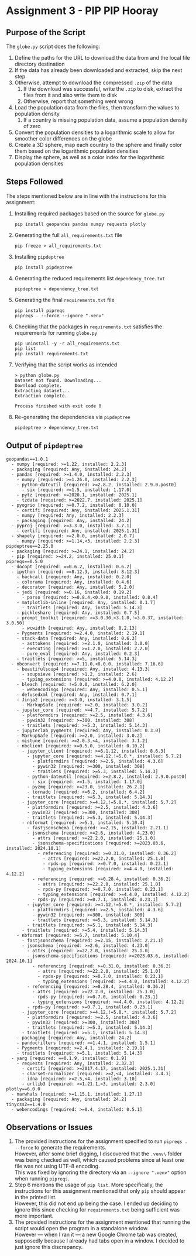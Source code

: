 # Assignment 3 - PIP PIP Hooray
## Purpose of the Script
The `globe.py` script does the following:
1. Define the paths for the URL to download the data from and the local file directory destination
2. If the data has already been downloaded and extracted, skip the next step
3. Otherwise, attempt to download the compressed `.zip` of the data
   1. If the download was successful, write the `.zip` to disk, extract the files from it and also write them to disk
   2. Otherwise, report that something went wrong
4. Load the population data from the files, then transform the values to population density
   1. If a country is missing population data, assume a population density of zero
5. Convert the population densities to a logarithmic scale to allow for smoother color differences on the globe
6. Create a 3D sphere, map each country to the sphere and finally color them based on the logarithmic population densities
7. Display the sphere, as well as a color index for the logarithmic population densities

## Steps Followed
The steps mentioned below are in line with the instructions for this assignment:
1. Installing required packages based on the source for `globe.py`
    ```commandline
    pip install geopandas pandas numpy requests plotly
    ```
2. Generating the full `all_requirements.txt` file
    ```commandline
    pip freeze > all_requirements.txt
    ```
3. Installing `pipdeptree`
    ```commandline
    pip install pipdeptree
    ```
4. Generating the reduced requirements list `dependency_tree.txt`
    ```commandline
    pipdeptree > dependency_tree.txt
    ```
5. Generating the final `requirements.txt` file
   ```commandline
   pip install pipreqs
   pipreqs . --force --ignore ".venv"
   ```
6. Checking that the packages in `requirements.txt` satisfies the requirements for running `globe.py`
   ```commandline
   pip uninstall -y -r all_requirements.txt
   pip list
   pip install requirements.txt
   ```
7. Verifying that the script works as intended
   ```commandline
   > python globe.py
   Dataset not found. Downloading...
   Download complete.
   Extracting dataset...
   Extraction complete.
   
   Process finished with exit code 0
   ```
8. Re-generating the dependencies via `pipdeptree`
   ```commandline
   pipdeptree > dependency_tree.txt
   ```

## Output of `pipdeptree`
```
geopandas==1.0.1
  - numpy [required: >=1.22, installed: 2.2.3]
  - packaging [required: Any, installed: 24.2]
  - pandas [required: >=1.4.0, installed: 2.2.3]
    - numpy [required: >=1.26.0, installed: 2.2.3]
    - python-dateutil [required: >=2.8.2, installed: 2.9.0.post0]
      - six [required: >=1.5, installed: 1.17.0]
    - pytz [required: >=2020.1, installed: 2025.1]
    - tzdata [required: >=2022.7, installed: 2025.1]
  - pyogrio [required: >=0.7.2, installed: 0.10.0]
    - certifi [required: Any, installed: 2025.1.31]
    - numpy [required: Any, installed: 2.2.3]
    - packaging [required: Any, installed: 24.2]
  - pyproj [required: >=3.3.0, installed: 3.7.1]
    - certifi [required: Any, installed: 2025.1.31]
  - shapely [required: >=2.0.0, installed: 2.0.7]
    - numpy [required: >=1.14,<3, installed: 2.2.3]
pipdeptree==2.25.0
  - packaging [required: >=24.1, installed: 24.2]
  - pip [required: >=24.2, installed: 25.0.1]
pipreqs==0.5.0
  - docopt [required: ==0.6.2, installed: 0.6.2]
  - ipython [required: ==8.12.3, installed: 8.12.3]
    - backcall [required: Any, installed: 0.2.0]
    - colorama [required: Any, installed: 0.4.6]
    - decorator [required: Any, installed: 5.2.0]
    - jedi [required: >=0.16, installed: 0.19.2]
      - parso [required: >=0.8.4,<0.9.0, installed: 0.8.4]
    - matplotlib-inline [required: Any, installed: 0.1.7]
      - traitlets [required: Any, installed: 5.14.3]
    - pickleshare [required: Any, installed: 0.7.5]
    - prompt_toolkit [required: >=3.0.30,<3.1.0,!=3.0.37, installed: 3.0.50]
      - wcwidth [required: Any, installed: 0.2.13]
    - Pygments [required: >=2.4.0, installed: 2.19.1]
    - stack-data [required: Any, installed: 0.6.3]
      - asttokens [required: >=2.1.0, installed: 3.0.0]
      - executing [required: >=1.2.0, installed: 2.2.0]
      - pure_eval [required: Any, installed: 0.2.3]
    - traitlets [required: >=5, installed: 5.14.3]
  - nbconvert [required: >=7.11.0,<8.0.0, installed: 7.16.6]
    - beautifulsoup4 [required: Any, installed: 4.13.3]
      - soupsieve [required: >1.2, installed: 2.6]
      - typing_extensions [required: >=4.0.0, installed: 4.12.2]
    - bleach [required: !=5.0.0, installed: 6.2.0]
      - webencodings [required: Any, installed: 0.5.1]
    - defusedxml [required: Any, installed: 0.7.1]
    - Jinja2 [required: >=3.0, installed: 3.1.5]
      - MarkupSafe [required: >=2.0, installed: 3.0.2]
    - jupyter_core [required: >=4.7, installed: 5.7.2]
      - platformdirs [required: >=2.5, installed: 4.3.6]
      - pywin32 [required: >=300, installed: 308]
      - traitlets [required: >=5.3, installed: 5.14.3]
    - jupyterlab_pygments [required: Any, installed: 0.3.0]
    - MarkupSafe [required: >=2.0, installed: 3.0.2]
    - mistune [required: >=2.0.3,<4, installed: 3.1.2]
    - nbclient [required: >=0.5.0, installed: 0.10.2]
      - jupyter_client [required: >=6.1.12, installed: 8.6.3]
        - jupyter_core [required: >=4.12,!=5.0.*, installed: 5.7.2]
          - platformdirs [required: >=2.5, installed: 4.3.6]
          - pywin32 [required: >=300, installed: 308]
          - traitlets [required: >=5.3, installed: 5.14.3]
        - python-dateutil [required: >=2.8.2, installed: 2.9.0.post0]
          - six [required: >=1.5, installed: 1.17.0]
        - pyzmq [required: >=23.0, installed: 26.2.1]
        - tornado [required: >=6.2, installed: 6.4.2]
        - traitlets [required: >=5.3, installed: 5.14.3]
      - jupyter_core [required: >=4.12,!=5.0.*, installed: 5.7.2]
        - platformdirs [required: >=2.5, installed: 4.3.6]
        - pywin32 [required: >=300, installed: 308]
        - traitlets [required: >=5.3, installed: 5.14.3]
      - nbformat [required: >=5.1, installed: 5.10.4]
        - fastjsonschema [required: >=2.15, installed: 2.21.1]
        - jsonschema [required: >=2.6, installed: 4.23.0]
          - attrs [required: >=22.2.0, installed: 25.1.0]
          - jsonschema-specifications [required: >=2023.03.6, installed: 2024.10.1]
            - referencing [required: >=0.31.0, installed: 0.36.2]
              - attrs [required: >=22.2.0, installed: 25.1.0]
              - rpds-py [required: >=0.7.0, installed: 0.23.1]
              - typing_extensions [required: >=4.4.0, installed: 4.12.2]
          - referencing [required: >=0.28.4, installed: 0.36.2]
            - attrs [required: >=22.2.0, installed: 25.1.0]
            - rpds-py [required: >=0.7.0, installed: 0.23.1]
            - typing_extensions [required: >=4.4.0, installed: 4.12.2]
          - rpds-py [required: >=0.7.1, installed: 0.23.1]
        - jupyter_core [required: >=4.12,!=5.0.*, installed: 5.7.2]
          - platformdirs [required: >=2.5, installed: 4.3.6]
          - pywin32 [required: >=300, installed: 308]
          - traitlets [required: >=5.3, installed: 5.14.3]
        - traitlets [required: >=5.1, installed: 5.14.3]
      - traitlets [required: >=5.4, installed: 5.14.3]
    - nbformat [required: >=5.7, installed: 5.10.4]
      - fastjsonschema [required: >=2.15, installed: 2.21.1]
      - jsonschema [required: >=2.6, installed: 4.23.0]
        - attrs [required: >=22.2.0, installed: 25.1.0]
        - jsonschema-specifications [required: >=2023.03.6, installed: 2024.10.1]
          - referencing [required: >=0.31.0, installed: 0.36.2]
            - attrs [required: >=22.2.0, installed: 25.1.0]
            - rpds-py [required: >=0.7.0, installed: 0.23.1]
            - typing_extensions [required: >=4.4.0, installed: 4.12.2]
        - referencing [required: >=0.28.4, installed: 0.36.2]
          - attrs [required: >=22.2.0, installed: 25.1.0]
          - rpds-py [required: >=0.7.0, installed: 0.23.1]
          - typing_extensions [required: >=4.4.0, installed: 4.12.2]
        - rpds-py [required: >=0.7.1, installed: 0.23.1]
      - jupyter_core [required: >=4.12,!=5.0.*, installed: 5.7.2]
        - platformdirs [required: >=2.5, installed: 4.3.6]
        - pywin32 [required: >=300, installed: 308]
        - traitlets [required: >=5.3, installed: 5.14.3]
      - traitlets [required: >=5.1, installed: 5.14.3]
    - packaging [required: Any, installed: 24.2]
    - pandocfilters [required: >=1.4.1, installed: 1.5.1]
    - Pygments [required: >=2.4.1, installed: 2.19.1]
    - traitlets [required: >=5.1, installed: 5.14.3]
  - yarg [required: ==0.1.9, installed: 0.1.9]
    - requests [required: Any, installed: 2.32.3]
      - certifi [required: >=2017.4.17, installed: 2025.1.31]
      - charset-normalizer [required: >=2,<4, installed: 3.4.1]
      - idna [required: >=2.5,<4, installed: 3.10]
      - urllib3 [required: >=1.21.1,<3, installed: 2.3.0]
plotly==6.0.0
  - narwhals [required: >=1.15.1, installed: 1.27.1]
  - packaging [required: Any, installed: 24.2]
tinycss2==1.4.0
  - webencodings [required: >=0.4, installed: 0.5.1]
```

## Observations or Issues
1. The provided instructions for the assignment specified to run `pipreqs . --force` to generate the requirements.  
   However, after some brief digging, I discovered that the `.venv\` folder was being checked as well, which caused problems since at least one file was not using UTF-8 encoding.   
   This was fixed by ignoring the directory via an `--ignore ".venv"` option when running `pipreqs`.
2. Step 6 mentions the usage of `pip list`.  More specifically, the instructions for this assignment mentioned that only `pip` should appear in the printed list.  
   However, this did not end up being the case.  I ended up deciding to ignore this since checking for `requirements.txt` being sufficient was more important.
3. The provided instructions for the assignment mentioned that running the script would open the program in a standalone window.  
   However — when I ran it — a new Google Chrome tab was created, supposedly because I already had tabs open in a window.  I decided to just ignore this discrepancy.